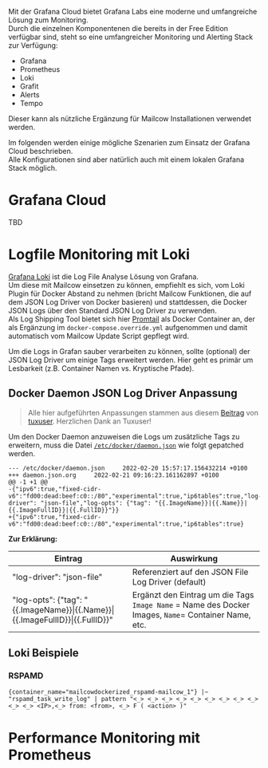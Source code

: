 Mit der Grafana Cloud bietet Grafana Labs eine moderne und umfangreiche Lösung zum Monitoring.\
Durch die einzelnen Komponentenen die bereits in der Free Edition verfügbar sind, steht so eine umfangreicher Monitoring und Alerting Stack zur Verfügung:
- Grafana
- Prometheus
- Loki
- Grafit
- Alerts
- Tempo

Dieser kann als nützliche Ergänzung für Mailcow Installationen verwendet werden.

Im folgenden werden einige mögliche Szenarien zum Einsatz der Grafana Cloud beschrieben.\
Alle Konfigurationen sind aber natürlich auch mit einem lokalen Grafana Stack möglich.

# Grafana Cloud
TBD
# Logfile Monitoring mit Loki
[Grafana Loki](https://grafana.com/oss/loki/) ist die Log File Analyse Lösung von Grafana.\
Um diese mit Mailcow einsetzen zu können, empfiehlt es sich, vom Loki Plugin für Docker Abstand zu nehmen (bricht Mailcow Funktionen, die auf dem JSON Log Driver von Docker basieren) und stattdessen, die Docker JSON Logs über den Standard JSON Log Driver zu verwenden.\
Als Log Shipping Tool bietet sich hier [Promtail](https://grafana.com/docs/loki/latest/clients/promtail/) als Docker Container an, der als Ergänzung im `docker-compose.override.yml` aufgenommen und damit automatisch vom Mailcow Update Script gepflegt wird.

Um die Logs in Grafan sauber verarbeiten zu können, sollte (optional) der JSON Log Driver um einige Tags erweitert werden. Hier geht es primär um Lesbarkeit (z.B. Container Namen vs. Kryptische Pfade).

## Docker Daemon JSON Log Driver Anpassung
>Alle hier aufgeführten Anpassungen stammen aus diesem [Beitrag](https://gist.github.com/ruanbekker/c6fa9bc6882e6f324b4319c5e3622460?permalink_comment_id=3621878#gistcomment-3621878) von [tuxuser](https://gist.github.com/tuxuser). Herzlichen Dank an Tuxuser!

Um den Docker Daemon anzuweisen die Logs um zusätzliche Tags zu erweitern, muss die Datei [`/etc/docker/daemon.json`](https://github.com/deepc2020/DC-Blog/blob/main/monitoring/docker/PatchDaemon) wie folgt gepatched werden.
```
--- /etc/docker/daemon.json     2022-02-20 15:57:17.156432214 +0100
+++ daemon.json.org     2022-02-21 09:16:23.161162897 +0100
@@ -1 +1 @@
-{"ipv6":true,"fixed-cidr-v6":"fd00:dead:beef:c0::/80","experimental":true,"ip6tables":true,"log-driver": "json-file","log-opts": {"tag": "{{.ImageName}}|{{.Name}}|{{.ImageFullID}}|{{.FullID}}"}}
+{"ipv6":true,"fixed-cidr-v6":"fd00:dead:beef:c0::/80","experimental":true,"ip6tables":true}
```

**Zur Erklärung:**

| Eintrag  | Auswirkung |
| ------------- | ------------- |
| "log-driver": "json-file"  | Referenziert auf den JSON File Log Driver (default)  |
| "log-opts": {"tag": "{{.ImageName}}\|{{.Name}}\|{{.ImageFullID}}\|{{.FullID}}"  | Ergänzt den Eintrag um die Tags `Image Name` = Name des Docker Images, `Name`= Container Name, etc.   |

## Loki Beispiele

### RSPAMD
~~~regex
{container_name="mailcowdockerized_rspamd-mailcow_1"} |~  "rspamd_task_write_log" | pattern "<_> <_> <_> <_> <_> <_> <_> <_> <_> <_> <_> <IP>,<_> from: <from>, <_> F ( <action> )"
~~~

# Performance Monitoring mit Prometheus
